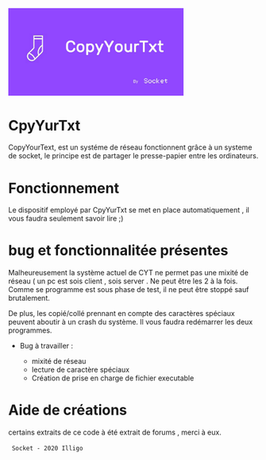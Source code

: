 <img src="https://github.com/Illigo19/CpyYurTxt/blob/master/source/Copyyrtext.jpg" width="70%">

# CpyYurTxt
CopyYourText, est un systéme de réseau fonctionnent grâce à un systeme de socket, le principe est de partager le presse-papier entre les ordinateurs. 

# Fonctionnement
Le dispositif employé par CpyYurTxt se met en place automatiquement , il vous faudra seulement savoir lire ;)

# bug et fonctionnalitée présentes
Malheureusement la système actuel de CYT ne permet pas une mixité de réseau ( un pc est sois client , sois server . Ne peut être les 2 à la fois.
Comme se programme est sous phase de test, il ne peut être stoppé sauf brutalement.

De plus, les copié/collé prennant en compte des caractères spéciaux peuvent aboutir à un crash du système. Il vous faudra redémarrer les deux programmes.
<ul>
  <li>Bug à travailler : </li>
  <ul><li> mixité de réseau</li>
    <li> lecture de caractère spéciaux</li>
    <li> Création de prise en charge de fichier executable</li>
  </ul>
</ul>
  
# Aide de créations
certains extraits de ce code à été extrait de forums , merci à eux.

<code> Socket - 2020  Illigo </code >



